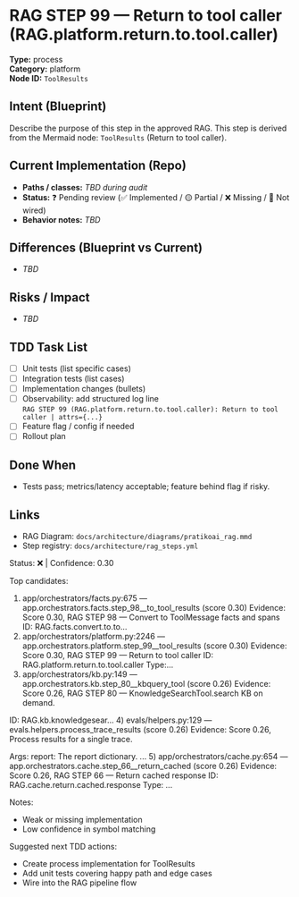 # RAG STEP 99 — Return to tool caller (RAG.platform.return.to.tool.caller)

**Type:** process  
**Category:** platform  
**Node ID:** `ToolResults`

## Intent (Blueprint)
Describe the purpose of this step in the approved RAG. This step is derived from the Mermaid node: `ToolResults` (Return to tool caller).

## Current Implementation (Repo)
- **Paths / classes:** _TBD during audit_
- **Status:** ❓ Pending review (✅ Implemented / 🟡 Partial / ❌ Missing / 🔌 Not wired)
- **Behavior notes:** _TBD_

## Differences (Blueprint vs Current)
- _TBD_

## Risks / Impact
- _TBD_

## TDD Task List
- [ ] Unit tests (list specific cases)
- [ ] Integration tests (list cases)
- [ ] Implementation changes (bullets)
- [ ] Observability: add structured log line  
  `RAG STEP 99 (RAG.platform.return.to.tool.caller): Return to tool caller | attrs={...}`
- [ ] Feature flag / config if needed
- [ ] Rollout plan

## Done When
- Tests pass; metrics/latency acceptable; feature behind flag if risky.

## Links
- RAG Diagram: `docs/architecture/diagrams/pratikoai_rag.mmd`
- Step registry: `docs/architecture/rag_steps.yml`


<!-- AUTO-AUDIT:BEGIN -->
Status: ❌  |  Confidence: 0.30

Top candidates:
1) app/orchestrators/facts.py:675 — app.orchestrators.facts.step_98__to_tool_results (score 0.30)
   Evidence: Score 0.30, RAG STEP 98 — Convert to ToolMessage facts and spans
ID: RAG.facts.convert.to.to...
2) app/orchestrators/platform.py:2246 — app.orchestrators.platform.step_99__tool_results (score 0.30)
   Evidence: Score 0.30, RAG STEP 99 — Return to tool caller
ID: RAG.platform.return.to.tool.caller
Type:...
3) app/orchestrators/kb.py:149 — app.orchestrators.kb.step_80__kbquery_tool (score 0.26)
   Evidence: Score 0.26, RAG STEP 80 — KnowledgeSearchTool.search KB on demand.

ID: RAG.kb.knowledgesear...
4) evals/helpers.py:129 — evals.helpers.process_trace_results (score 0.26)
   Evidence: Score 0.26, Process results for a single trace.

Args:
    report: The report dictionary.
  ...
5) app/orchestrators/cache.py:654 — app.orchestrators.cache.step_66__return_cached (score 0.26)
   Evidence: Score 0.26, RAG STEP 66 — Return cached response
ID: RAG.cache.return.cached.response
Type: ...

Notes:
- Weak or missing implementation
- Low confidence in symbol matching

Suggested next TDD actions:
- Create process implementation for ToolResults
- Add unit tests covering happy path and edge cases
- Wire into the RAG pipeline flow
<!-- AUTO-AUDIT:END -->
